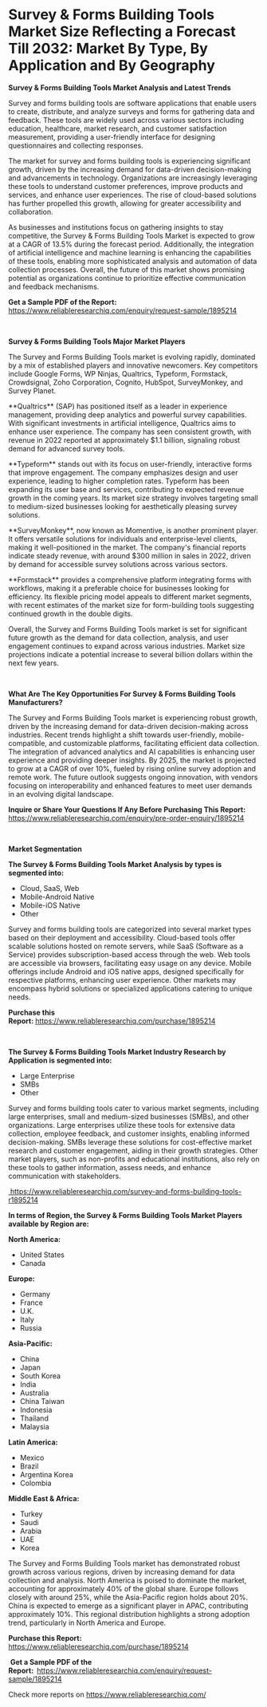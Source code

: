 <p><h1>Survey & Forms Building Tools Market Size Reflecting a Forecast Till 2032: Market By Type, By Application and By Geography</h1></p><p><strong>Survey & Forms Building Tools Market Analysis and Latest Trends</strong></p>
<p><p>Survey and forms building tools are software applications that enable users to create, distribute, and analyze surveys and forms for gathering data and feedback. These tools are widely used across various sectors including education, healthcare, market research, and customer satisfaction measurement, providing a user-friendly interface for designing questionnaires and collecting responses.</p><p>The market for survey and forms building tools is experiencing significant growth, driven by the increasing demand for data-driven decision-making and advancements in technology. Organizations are increasingly leveraging these tools to understand customer preferences, improve products and services, and enhance user experiences. The rise of cloud-based solutions has further propelled this growth, allowing for greater accessibility and collaboration.</p><p>As businesses and institutions focus on gathering insights to stay competitive, the Survey & Forms Building Tools Market is expected to grow at a CAGR of 13.5% during the forecast period. Additionally, the integration of artificial intelligence and machine learning is enhancing the capabilities of these tools, enabling more sophisticated analysis and automation of data collection processes. Overall, the future of this market shows promising potential as organizations continue to prioritize effective communication and feedback mechanisms.</p></p>
<p><strong>Get a Sample PDF of the Report:&nbsp;</strong> <a href="https://www.reliableresearchiq.com/enquiry/request-sample/1895214?utm_campaign=2265&utm_medium=2&utm_source=Github&utm_content=ia&utm_term=28032025&utm_id=survey-forms-building-tools">https://www.reliableresearchiq.com/enquiry/request-sample/1895214</a></p>
<p>&nbsp;</p>
<p><strong>Survey & Forms Building Tools Major Market Players</strong></p>
<p><p>The Survey and Forms Building Tools market is evolving rapidly, dominated by a mix of established players and innovative newcomers. Key competitors include Google Forms, WP Ninjas, Qualtrics, Typeform, Formstack, Crowdsignal, Zoho Corporation, Cognito, HubSpot, SurveyMonkey, and Survey Planet.</p><p>**Qualtrics** (SAP) has positioned itself as a leader in experience management, providing deep analytics and powerful survey capabilities. With significant investments in artificial intelligence, Qualtrics aims to enhance user experience. The company has seen consistent growth, with revenue in 2022 reported at approximately $1.1 billion, signaling robust demand for advanced survey tools.</p><p>**Typeform** stands out with its focus on user-friendly, interactive forms that improve engagement. The company emphasizes design and user experience, leading to higher completion rates. Typeform has been expanding its user base and services, contributing to expected revenue growth in the coming years. Its market size strategy involves targeting small to medium-sized businesses looking for aesthetically pleasing survey solutions.</p><p>**SurveyMonkey**, now known as Momentive, is another prominent player. It offers versatile solutions for individuals and enterprise-level clients, making it well-positioned in the market. The company's financial reports indicate steady revenue, with around $300 million in sales in 2022, driven by demand for accessible survey solutions across various sectors.</p><p>**Formstack** provides a comprehensive platform integrating forms with workflows, making it a preferable choice for businesses looking for efficiency. Its flexible pricing model appeals to different market segments, with recent estimates of the market size for form-building tools suggesting continued growth in the double digits.</p><p>Overall, the Survey and Forms Building Tools market is set for significant future growth as the demand for data collection, analysis, and user engagement continues to expand across various industries. Market size projections indicate a potential increase to several billion dollars within the next few years.</p></p>
<p>&nbsp;</p>
<p><strong>What Are The Key Opportunities For Survey & Forms Building Tools Manufacturers?</strong></p>
<p><p>The Survey and Forms Building Tools market is experiencing robust growth, driven by the increasing demand for data-driven decision-making across industries. Recent trends highlight a shift towards user-friendly, mobile-compatible, and customizable platforms, facilitating efficient data collection. The integration of advanced analytics and AI capabilities is enhancing user experience and providing deeper insights. By 2025, the market is projected to grow at a CAGR of over 10%, fueled by rising online survey adoption and remote work. The future outlook suggests ongoing innovation, with vendors focusing on interoperability and enhanced features to meet user demands in an evolving digital landscape.</p></p>
<p><strong>Inquire or Share Your Questions If Any Before Purchasing This Report:</strong> <a href="https://www.reliableresearchiq.com/enquiry/pre-order-enquiry/1895214?utm_campaign=2265&utm_medium=2&utm_source=Github&utm_content=ia&utm_term=28032025&utm_id=survey-forms-building-tools">https://www.reliableresearchiq.com/enquiry/pre-order-enquiry/1895214</a></p>
<p>&nbsp;</p>
<p><strong>Market Segmentation</strong></p>
<p><strong>The Survey & Forms Building Tools Market Analysis by types is segmented into:</strong></p>
<p><ul><li>Cloud, SaaS, Web</li><li>Mobile-Android Native</li><li>Mobile-iOS Native</li><li>Other</li></ul></p>
<p><p>Survey and forms building tools are categorized into several market types based on their deployment and accessibility. Cloud-based tools offer scalable solutions hosted on remote servers, while SaaS (Software as a Service) provides subscription-based access through the web. Web tools are accessible via browsers, facilitating easy usage on any device. Mobile offerings include Android and iOS native apps, designed specifically for respective platforms, enhancing user experience. Other markets may encompass hybrid solutions or specialized applications catering to unique needs.</p></p>
<p><strong>Purchase this Report:&nbsp;</strong><a href="https://www.reliableresearchiq.com/purchase/1895214?utm_campaign=2265&utm_medium=2&utm_source=Github&utm_content=ia&utm_term=28032025&utm_id=survey-forms-building-tools">https://www.reliableresearchiq.com/purchase/1895214</a></p>
<p>&nbsp;</p>
<p><strong>The Survey & Forms Building Tools Market Industry Research by Application is segmented into:</strong></p>
<p><ul><li>Large Enterprise</li><li>SMBs</li><li>Other</li></ul></p>
<p><p>Survey and forms building tools cater to various market segments, including large enterprises, small and medium-sized businesses (SMBs), and other organizations. Large enterprises utilize these tools for extensive data collection, employee feedback, and customer insights, enabling informed decision-making. SMBs leverage these solutions for cost-effective market research and customer engagement, aiding in their growth strategies. Other market players, such as non-profits and educational institutions, also rely on these tools to gather information, assess needs, and enhance communication with stakeholders.</p></p>
<p><a href="https://www.reliableresearchiq.com/survey-and-forms-building-tools-r1895214?utm_campaign=2265&utm_medium=2&utm_source=Github&utm_content=ia&utm_term=28032025&utm_id=survey-forms-building-tools">&nbsp;https://www.reliableresearchiq.com/survey-and-forms-building-tools-r1895214</a></p>
<p><strong>In terms of Region, the Survey & Forms Building Tools Market Players available by Region are:</strong></p>
<p>
    <p> <strong> North America: </strong>
        <ul>
            <li>United States</li>
            <li>Canada</li>
        </ul>
        </p> 
    <p> <strong> Europe: </strong>
        <ul>
            <li>Germany</li>
            <li>France</li>
            <li>U.K.</li>
            <li>Italy</li>
            <li>Russia</li>
        </ul>
        </p> 
    <p> <strong> Asia-Pacific: </strong>
        <ul>
            <li>China</li>
            <li>Japan</li>
            <li>South Korea</li>
            <li>India</li>
            <li>Australia</li>
            <li>China Taiwan</li>
            <li>Indonesia</li>
            <li>Thailand</li>
            <li>Malaysia</li>
        </ul>
        </p> 
    <p> <strong> Latin America: </strong>
        <ul>
            <li>Mexico</li>
            <li>Brazil</li>
            <li>Argentina Korea</li>
            <li>Colombia</li>
        </ul>
        </p> 
    <p> <strong> Middle East & Africa: </strong>
        <ul>
            <li>Turkey</li>
            <li>Saudi</li>
            <li>Arabia</li>
            <li>UAE</li>
            <li>Korea</li>
        </ul>
    </p>
    </p>
<p><p>The Survey and Forms Building Tools market has demonstrated robust growth across various regions, driven by increasing demand for data collection and analysis. North America is poised to dominate the market, accounting for approximately 40% of the global share. Europe follows closely with around 25%, while the Asia-Pacific region holds about 20%. China is expected to emerge as a significant player in APAC, contributing approximately 10%. This regional distribution highlights a strong adoption trend, particularly in North America and Europe.</p></p>
<p><strong>Purchase this Report: </strong><a href="https://www.reliableresearchiq.com/purchase/1895214?utm_campaign=2265&utm_medium=2&utm_source=Github&utm_content=ia&utm_term=28032025&utm_id=survey-forms-building-tools">https://www.reliableresearchiq.com/purchase/1895214</a></p>
<p>&nbsp;<strong>Get a Sample PDF of the Report:&nbsp;&nbsp;</strong><a href="https://www.reliableresearchiq.com/enquiry/request-sample/1895214?utm_campaign=2265&utm_medium=2&utm_source=Github&utm_content=ia&utm_term=28032025&utm_id=survey-forms-building-tools">https://www.reliableresearchiq.com/enquiry/request-sample/1895214</a></p>
<p><strong></strong></p>
<p>Check more reports on <a href="https://www.reliableresearchiq.com/?utm_campaign=2265&utm_medium=2&utm_source=Github&utm_content=ia&utm_term=28032025&utm_id=survey-forms-building-tools">https://www.reliableresearchiq.com/</a></p>